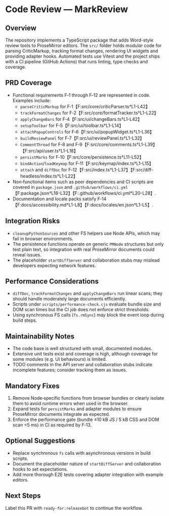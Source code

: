 # Code Review — MarkReview

## Overview
The repository implements a TypeScript package that adds Word-style review tools to ProseMirror editors. The `src/` folder holds modular code for parsing CriticMarkup, tracking format changes, rendering UI widgets and providing adapter hooks. Automated tests use Vitest and the project ships with a CI pipeline (GitHub Actions) that runs linting, type checks and coverage.

## PRD Coverage
- Functional requirements F‑1 through F‑12 are represented in code. Examples include:
  - `parseCriticMarkup` for F‑1【F:src/core/criticParser.ts†L1-L42】
  - `trackFormatChanges` for F‑2【F:src/core/formatTracker.ts†L1-L22】
  - `applyChangeBars` for F‑4【F:src/ui/changeBars.ts†L1-L42】
  - `setupToolbar` for F‑5【F:src/ui/toolbar.ts†L1-L14】
  - `attachPopupControls` for F‑6【F:src/ui/popupWidget.ts†L1-L36】
  - `buildReviewPanel` for F‑7【F:src/ui/reviewPanel.ts†L1-L32】
  - `CommentThread` for F‑8 and F‑9【F:src/core/comments.ts†L1-L39】【F:src/api/user.ts†L1-L18】
  - `persistMarks` for F‑10【F:src/core/persistence.ts†L11-L52】
  - `bindAction`/`loadKeymap` for F‑11【F:src/keymap/index.ts†L1-L15】
  - `attach` and `diffDoc` for F‑12【F:src/index.ts†L1-L37】【F:src/diff-headless/index.ts†L1-L22】
- Non‑functional items such as peer dependencies and CI scripts are covered in `package.json` and `.github/workflows/ci.yml`【F:package.json†L18-L32】【F:.github/workflows/ci.yml†L20-L28】.
- Documentation and locale packs satisfy F‑14【F:docs/accessibility.md†L1-L8】【F:docs/locales/en.json†L1-L5】.

## Integration Risks
- `cleanupPythonSources` and other FS helpers use Node APIs, which may fail in browser environments.
- The persistence functions operate on generic `PMNode` structures but only test plain text, so integration with real ProseMirror documents could reveal issues.
- The placeholder `startDiffServer` and collaboration stubs may mislead developers expecting network features.

## Performance Considerations
- `diffDoc`, `trackFormatChanges` and `applyChangeBars` run linear scans; they should handle moderately large documents efficiently.
- Scripts under `scripts/performance-check.cjs` evaluate bundle size and DOM scan times but the CI job does not enforce strict thresholds.
- Using synchronous FS calls (`fs.rmSync`) may block the event loop during build steps.

## Maintainability Notes
- The code base is well structured with small, documented modules.
- Extensive unit tests exist and coverage is high, although coverage for some modules (e.g. UI behaviours) is limited.
- TODO comments in the API server and collaboration stubs indicate incomplete features; consider tracking them as issues.

## Mandatory Fixes
1. Remove Node‑specific functions from browser bundles or clearly isolate them to avoid runtime errors when used in the browser.
2. Expand tests for `persistMarks` and adapter modules to ensure ProseMirror documents integrate as expected.
3. Enforce the performance gate (bundle ≤10 kB JS / 5 kB CSS and DOM scan <5 ms) in CI as required by F‑13.

## Optional Suggestions
- Replace synchronous `fs` calls with asynchronous versions in build scripts.
- Document the placeholder nature of `startDiffServer` and collaboration hooks to set expectations.
- Add more thorough E2E tests covering adapter integration with example editors.

## Next Steps
Label this PR with `ready-for:releasebot` to continue the workflow.
